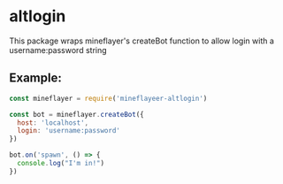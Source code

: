 # altlogin

This package wraps mineflayer's createBot function to allow login with a username:password string

## Example:

```js
const mineflayer = require('mineflayeer-altlogin')

const bot = mineflayer.createBot({
  host: 'localhost',
  login: 'username:password'
})

bot.on('spawn', () => {
  console.log("I'm in!")
})
```
